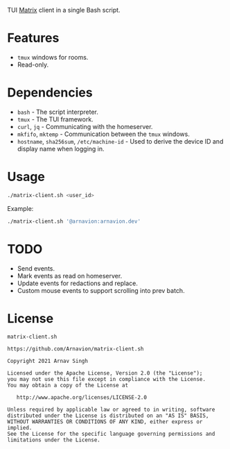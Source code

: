 TUI [Matrix](https://matrix.org/) client in a single Bash script.


# Features

- `tmux` windows for rooms.
- Read-only.


# Dependencies

- `bash` - The script interpreter.
- `tmux` - The TUI framework.
- `curl`, `jq` - Communicating with the homeserver.
- `mkfifo`, `mktemp` - Communication between the `tmux` windows.
- `hostname`, `sha256sum`, `/etc/machine-id` - Used to derive the device ID and display name when logging in.


# Usage

```sh
./matrix-client.sh <user_id>
```

Example:

```sh
./matrix-client.sh '@arnavion:arnavion.dev'
```


# TODO

- Send events.
- Mark events as read on homeserver.
- Update events for redactions and replace.
- Custom mouse events to support scrolling into prev batch.


# License

```
matrix-client.sh

https://github.com/Arnavion/matrix-client.sh

Copyright 2021 Arnav Singh

Licensed under the Apache License, Version 2.0 (the "License");
you may not use this file except in compliance with the License.
You may obtain a copy of the License at

   http://www.apache.org/licenses/LICENSE-2.0

Unless required by applicable law or agreed to in writing, software
distributed under the License is distributed on an "AS IS" BASIS,
WITHOUT WARRANTIES OR CONDITIONS OF ANY KIND, either express or implied.
See the License for the specific language governing permissions and
limitations under the License.
```
